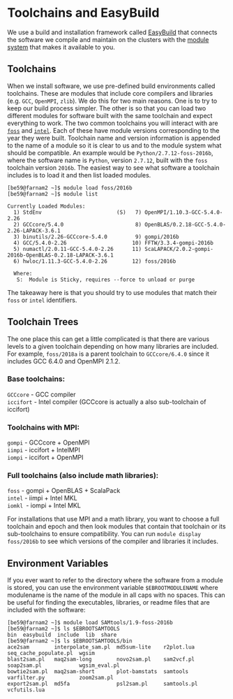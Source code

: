 # Toolchains and EasyBuild

We use a build and installation framework called [EasyBuild](https://easybuild.readthedocs.io/en/latest/) that connects the software we compile and maintain on the clusters with the [module system](/clusters-at-yale/applications/modules) that makes it available to you.

## Toolchains

When we install software, we use pre-defined build environments called toolchains.
These are modules that include core compilers and libraries (e.g. `GCC`, `OpenMPI`, `zlib`).
We do this for two main reasons.
One is to try to keep our build process simpler.
The other is so that you can load two different modules for software built with the same toolchain and expect everything to work.
The two common toolchains you will interact with are [`foss`](https://easybuild.readthedocs.io/en/latest/Common-toolchains.html#component-versions-in-foss-toolchain) and [`intel`](https://easybuild.readthedocs.io/en/latest/Common-toolchains.html#component-versions-in-intel-toolchain).
Each of these have module versions corresponding to the year they were built.
Toolchain name and version information is appended to the name of a module so it is clear to us and to the module system what should be compatible.
An example would be `Python/2.7.12-foss-2016b`, where the software name is `Python`, version `2.7.12`, built with the `foss` toolchain version `2016b`.
The easiest way to see what software a toolchain includes is to load it and then list loaded modules.

```
[be59@farnam2 ~]$ module load foss/2016b
[be59@farnam2 ~]$ module list

Currently Loaded Modules:
  1) StdEnv                        (S)   7) OpenMPI/1.10.3-GCC-5.4.0-2.26
  2) GCCcore/5.4.0                       8) OpenBLAS/0.2.18-GCC-5.4.0-2.26-LAPACK-3.6.1
  3) binutils/2.26-GCCcore-5.4.0         9) gompi/2016b
  4) GCC/5.4.0-2.26                     10) FFTW/3.3.4-gompi-2016b
  5) numactl/2.0.11-GCC-5.4.0-2.26      11) ScaLAPACK/2.0.2-gompi-2016b-OpenBLAS-0.2.18-LAPACK-3.6.1
  6) hwloc/1.11.3-GCC-5.4.0-2.26        12) foss/2016b

  Where:
   S:  Module is Sticky, requires --force to unload or purge
```

The takeaway here is that you should try to use modules that match their `foss` or `intel` identifiers.

## Toolchain Trees

The one place this can get a little complicated is that there are various levels to a given toolchain depending on how many libraries are included.
For example, `foss/2018a` is a parent toolchain to `GCCcore/6.4.0` since it includes GCC 6.4.0 and OpenMPI 2.1.2. 

### Base toolchains:
`GCCcore` - GCC compiler  
`iccifort` - Intel compiler (GCCcore is actually a also sub-toolchain of
iccifort)

### Toolchains with MPI:
`gompi` - GCCcore + OpenMPI  
`iimpi` - iccifort + IntelMPI  
`iompi` - iccifort + OpenMPI  

### Full toolchains (also include math libraries):
`foss` - gompi + OpenBLAS + ScalaPack  
`intel` - iimpi + Intel MKL  
`iomkl `- iompi + Intel MKL  


For installations that use MPI and a math library, you want to choose a full toolchain and epoch and then look
modules that contain that toolchain or its sub-toolchains to ensure compatibility.
You can run `module display foss/2016b` to see which versions of the compiler and libraries it includes.

## Environment Variables

If you ever want to refer to the directory where the software from a module is stored, you can use the environment variable `$EBROOTMODULENAME` where modulename is the name of the module in all caps with no spaces. This can be useful for finding the executables, libraries, or readme files that are included with the software:

```
[be59@farnam2 ~]$ module load SAMtools/1.9-foss-2016b
[be59@farnam2 ~]$ ls $EBROOTSAMTOOLS
bin  easybuild  include  lib  share
[be59@farnam2 ~]$ ls $EBROOTSAMTOOLS/bin
ace2sam        interpolate_sam.pl  md5sum-lite    r2plot.lua   seq_cache_populate.pl  wgsim
blast2sam.pl   maq2sam-long        novo2sam.pl    sam2vcf.pl   soap2sam.pl            wgsim_eval.pl
bowtie2sam.pl  maq2sam-short       plot-bamstats  samtools     varfilter.py           zoom2sam.pl
export2sam.pl  md5fa               psl2sam.pl     samtools.pl  vcfutils.lua
```
